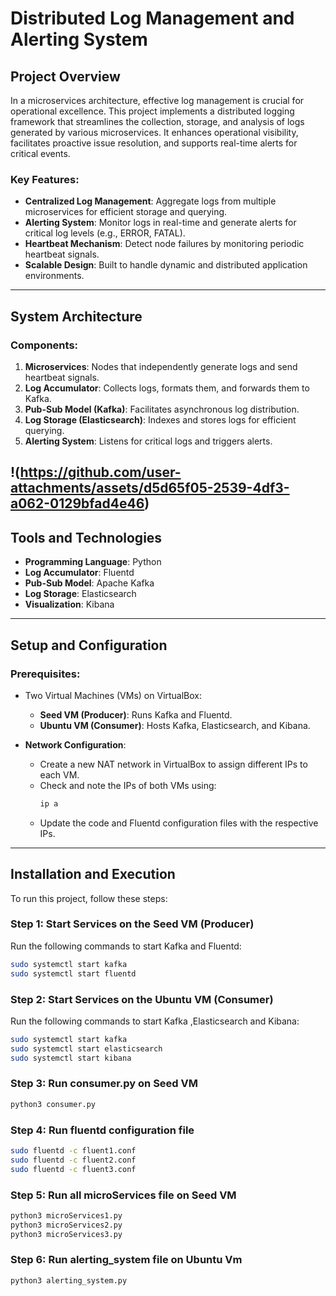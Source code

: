 # Distributed Log Management and Alerting System

## Project Overview

In a microservices architecture, effective log management is crucial for operational excellence. This project implements a distributed logging framework that streamlines the collection, storage, and analysis of logs generated by various microservices. It enhances operational visibility, facilitates proactive issue resolution, and supports real-time alerts for critical events.

### Key Features:
- **Centralized Log Management**: Aggregate logs from multiple microservices for efficient storage and querying.
- **Alerting System**: Monitor logs in real-time and generate alerts for critical log levels (e.g., ERROR, FATAL).
- **Heartbeat Mechanism**: Detect node failures by monitoring periodic heartbeat signals.
- **Scalable Design**: Built to handle dynamic and distributed application environments.

---

## System Architecture

### Components:
1. **Microservices**: Nodes that independently generate logs and send heartbeat signals.
2. **Log Accumulator**: Collects logs, formats them, and forwards them to Kafka.
3. **Pub-Sub Model (Kafka)**: Facilitates asynchronous log distribution.
4. **Log Storage (Elasticsearch)**: Indexes and stores logs for efficient querying.
5. **Alerting System**: Listens for critical logs and triggers alerts.

!(https://github.com/user-attachments/assets/d5d65f05-2539-4df3-a062-0129bfad4e46)
---

## Tools and Technologies

- **Programming Language**: Python
- **Log Accumulator**: Fluentd
- **Pub-Sub Model**: Apache Kafka
- **Log Storage**: Elasticsearch
- **Visualization**: Kibana

---

## Setup and Configuration

### Prerequisites:
- Two Virtual Machines (VMs) on VirtualBox:
  - **Seed VM (Producer)**: Runs Kafka and Fluentd.
  - **Ubuntu VM (Consumer)**: Hosts Kafka, Elasticsearch, and Kibana.

- **Network Configuration**:
  - Create a new NAT network in VirtualBox to assign different IPs to each VM.
  - Check and note the IPs of both VMs using:
    ```bash
    ip a
    ```
  - Update the code and Fluentd configuration files with the respective IPs.

---

## Installation and Execution

To run this project, follow these steps:

### Step 1: Start Services on the Seed VM (Producer)
Run the following commands to start Kafka and Fluentd:
```bash
sudo systemctl start kafka
sudo systemctl start fluentd
```
### Step 2: Start Services on the Ubuntu VM (Consumer)
Run the following commands to start Kafka ,Elasticsearch and Kibana:
```bash
sudo systemctl start kafka 
sudo systemctl start elasticsearch 
sudo systemctl start kibana
```
### Step 3: Run consumer.py on Seed VM
```bash
python3 consumer.py
```
### Step 4: Run fluentd configuration file
```bash
sudo fluentd -c fluent1.conf
sudo fluentd -c fluent2.conf
sudo fluentd -c fluent3.conf
```
### Step 5: Run all microServices file on Seed VM 
```bash
python3 microServices1.py
python3 microServices2.py
python3 microServices3.py
```
### Step 6: Run alerting_system file on Ubuntu Vm
```bash
python3 alerting_system.py
```
